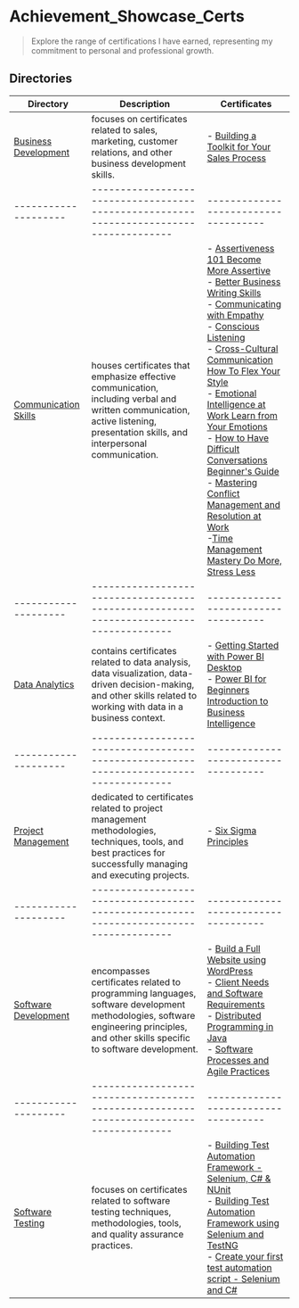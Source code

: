 # Achievement_Showcase_Certs
> Explore the range of certifications I have earned, 
> representing my commitment to personal and professional growth.



## Directories
| Directory               | Description                        | Certificates                                                                                                                                 |
| ----------------------  | ---------------------------------- | -------------------------------------------------------------------------------------------------------------------------------------------- |
| [Business Development](https://github.com/pie972/Achievement_Showcase_Certs/tree/main/Business_Development)    | focuses on certificates related to sales, marketing, customer relations, and other business development skills. | - [Building a Toolkit for Your Sales Process](https://github.com/pie972/Achievement_Showcase_Certs/blob/main/Business_Development/Building%20a%20Toolkit%20for%20Your%20Sales%20Process.pdf)|
| --------------------  | -------------------------------------------------------------------------------------- | ------------------------------------ |
| [Communication Skills](https://github.com/pie972/Achievement_Showcase_Certs/tree/main/Communication_Skills)    | houses certificates that emphasize effective communication, including verbal and written communication, active listening, presentation skills, and interpersonal communication. | - [Assertiveness 101 Become More Assertive](https://github.com/pie972/Achievement_Showcase_Certs/blob/main/Communication_Skills/Assertiveness%20101%20Become%20More%20Assertive.pdf) <br /> - [Better Business Writing Skills](https://github.com/pie972/Achievement_Showcase_Certs/blob/main/Communication_Skills/Better%20Business%20Writing%20Skills.pdf) <br /> - [Communicating with Empathy](https://github.com/pie972/Achievement_Showcase_Certs/blob/main/Communication_Skills/Communicating%20with%20Empathy%20(NASBA%20CPE%20credit).pdf) <br /> - [Conscious Listening](https://github.com/pie972/Achievement_Showcase_Certs/blob/main/Communication_Skills/Conscious%20Listening.pdf) <br /> - [Cross-Cultural Communication How To Flex Your Style](https://github.com/pie972/Achievement_Showcase_Certs/blob/main/Communication_Skills/Cross-Cultural%20Communication%20How%20To%20Flex%20Your%20Style%20(NASBA%20CPE%20credit).pdf) <br /> - [Emotional Intelligence at Work Learn from Your Emotions](https://github.com/pie972/Achievement_Showcase_Certs/blob/main/Communication_Skills/Emotional%20Intelligence%20at%20Work%20Learn%20from%20Your%20Emotions%20(NASBA%20CPE%20credit).pdf) <br /> - [How to Have Difficult Conversations Beginner's Guide](https://github.com/pie972/Achievement_Showcase_Certs/blob/main/Communication_Skills/How%20to%20Have%20Difficult%20Conversations%20Beginner's%20Guide.pdf) <br /> - [Mastering Conflict Management and Resolution at Work](https://github.com/pie972/Achievement_Showcase_Certs/blob/main/Communication_Skills/Mastering%20Conflict%20Management%20and%20Resolution%20at%20Work%20(NASBA%20CPE%20credit).pdf) <br /> -[Time Management Mastery Do More, Stress Less](https://github.com/pie972/Achievement_Showcase_Certs/blob/main/Communication_Skills/Time%20Management%20Mastery%20Do%20More%2C%20Stress%20Less%20(NASBA%20CPE%20credit).pdf) |
| --------------------  | -------------------------------------------------------------------------------------- | ------------------------------------ |
| [Data Analytics](https://github.com/pie972/Achievement_Showcase_Certs/tree/main/Data_Analytics)    | contains certificates related to data analysis, data visualization, data-driven decision-making, and other skills related to working with data in a business context. | - [Getting Started with Power BI Desktop](https://github.com/pie972/Achievement_Showcase_Certs/blob/main/Data_Analytics/Getting%20Started%20with%20Power%20BI%20Desktop.pdf) <br /> - [Power BI for Beginners Introduction to Business Intelligence](https://github.com/pie972/Achievement_Showcase_Certs/blob/main/Data_Analytics/Power%20BI%20for%20Beginners%20Introduction%20to%20Business%20Intelligence.pdf) |
| --------------------  | -------------------------------------------------------------------------------------- | ------------------------------------ |
| [Project Management](https://github.com/pie972/Achievement_Showcase_Certs/tree/main/Project_Management)    | dedicated to certificates related to project management methodologies, techniques, tools, and best practices for successfully managing and executing projects. | - [Six Sigma Principles](https://github.com/pie972/Achievement_Showcase_Certs/blob/main/Project_Management/Six%20Sigma%20Principles.pdf) |
| --------------------  | -------------------------------------------------------------------------------------- | ------------------------------------ |
| [Software Development](https://github.com/pie972/Achievement_Showcase_Certs/tree/main/Software_Development)    | encompasses certificates related to programming languages, software development methodologies, software engineering principles, and other skills specific to software development. | - [Build a Full Website using WordPress](https://github.com/pie972/Achievement_Showcase_Certs/blob/main/Software_Development/Build%20a%20Full%20Website%20using%20WordPress.pdf) <br /> - [Client Needs and Software Requirements](https://github.com/pie972/Achievement_Showcase_Certs/blob/main/Software_Development/Client%20Needs%20and%20Software%20Requirements.pdf) <br /> - [Distributed Programming in Java](https://github.com/pie972/Achievement_Showcase_Certs/blob/main/Software_Development/Distributed%20Programming%20in%20Java.pdf) <br /> - [Software Processes and Agile Practices](https://github.com/pie972/Achievement_Showcase_Certs/blob/main/Software_Development/Software%20Processes%20and%20Agile%20Practices.pdf) |
| --------------------  | -------------------------------------------------------------------------------------- | ------------------------------------ |
| [Software Testing](https://github.com/pie972/Achievement_Showcase_Certs/tree/main/Software_Testing)    | focuses on certificates related to software testing techniques, methodologies, tools, and quality assurance practices. | - [Building Test Automation Framework - Selenium, C# & NUnit](https://github.com/pie972/Achievement_Showcase_Certs/blob/main/Software_Testing/Building%20Test%20Automation%20Framework%20-%20Selenium%2C%20C%23%20%26%20NUnit.pdf) <br /> - [Building Test Automation Framework using Selenium and TestNG](https://github.com/pie972/Achievement_Showcase_Certs/blob/main/Software_Testing/Building%20Test%20Automation%20Framework%20using%20Selenium%20and%20TestNG.pdf) <br /> - [Create your first test automation script - Selenium and C#](https://github.com/pie972/Achievement_Showcase_Certs/blob/main/Software_Testing/Create%20your%20first%20test%20automation%20script%20-%20Selenium%20and%20C%23.pdf) |
